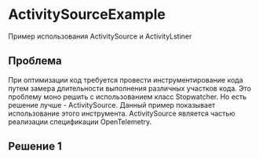 # ActivitySourceExample
Пример использования ActivitySource и ActivityLstiner

## Проблема
При оптимизации код требуется провести инструментирование кода путем замера длительности выполнения различных участков кода. Это проблему моно решить с использованием класс Stopwatcher. Но есть решение лучше - ActivitySource.
Данный пример показывает использование этого инструмента. ActivitySource является частью реализации спецификации OpenTelemetry.

## Решение 1
